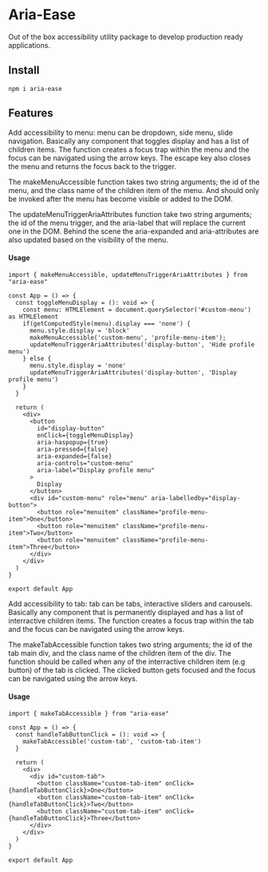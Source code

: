 # Aria-Ease

Out of the box accessibility utility package to develop production ready applications.

## Install

`npm i aria-ease`

## Features

Add accessibility to menu: menu can be dropdown, side menu, slide navigation. Basically any component that toggles display and has a list of children items. The function creates a focus trap within the menu and the focus can be navigated using the arrow keys. The escape key also closes the menu and returns the focus back to the trigger.

The makeMenuAccessible function takes two string arguments; the id of the menu, and the class name of the children item of the menu. And should only be invoked after the menu has become visible or added to the DOM.

The updateMenuTriggerAriaAttributes function take two string arguments; the id of the menu trigger, and the aria-label that will replace the current one in the DOM. Behind the scene the aria-expanded and aria-attributes are also updated based on the visibility of the menu.

#### Usage

```
import { makeMenuAccessible, updateMenuTriggerAriaAttributes } from "aria-ease"

const App = () => {
  const toggleMenuDisplay = (): void => {
    const menu: HTMLElement = document.querySelector('#custom-menu') as HTMLElement
    if(getComputedStyle(menu).display === 'none') {
      menu.style.display = 'block'
      makeMenuAccessible('custom-menu', 'profile-menu-item');
      updateMenuTriggerAriaAttributes('display-button', 'Hide profile menu')
    } else {
      menu.style.display = 'none'
      updateMenuTriggerAriaAttributes('display-button', 'Display profile menu')
    }
  }

  return (
    <div>
      <button
        id="display-button"
        onClick={toggleMenuDisplay}
        aria-haspopup={true}
        aria-pressed={false}
        aria-expanded={false}
        aria-controls="custom-menu"
        aria-label="Display profile menu"
      >
        Display
      </button>
      <div id="custom-menu" role="menu" aria-labelledby="display-button">
        <button role="menuitem" className="profile-menu-item">One</button>
        <button role="menuitem" className="profile-menu-item">Two</button>
        <button role="menuitem" className="profile-menu-item">Three</button>
      </div>
    </div>
  )
}

export default App
```

Add accessibility to tab: tab can be tabs, interactive sliders and carousels. Basically any component that is permanently displayed and has a list of interractive children items. The function creates a focus trap within the tab and the focus can be navigated using the arrow keys.

The makeTabAccessible function takes two string arguments; the id of the tab main div, and the class name of the children item of the div. The function should be called when any of the interractive children item (e.g button) of the tab is clicked. The clicked button gets focused and the focus can be navigated using the arrow keys.

#### Usage

```
import { makeTabAccessible } from "aria-ease"

const App = () => {
  const handleTabButtonClick = (): void => {
    makeTabAccessible('custom-tab', 'custom-tab-item')
  }

  return (
    <div>
      <div id="custom-tab">
        <button className="custom-tab-item" onClick={handleTabButtonClick}>One</button>
        <button className="custom-tab-item" onClick={handleTabButtonClick}>Two</button>
        <button className="custom-tab-item" onClick={handleTabButtonClick}>Three</button>
      </div>
    </div>
  )
}

export default App
```
